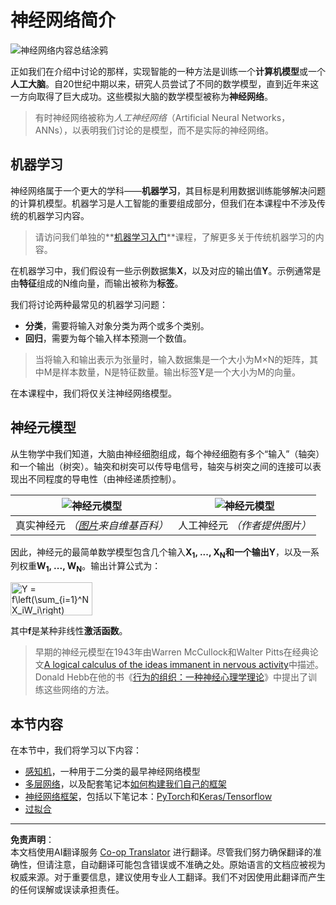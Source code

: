 <!--
CO_OP_TRANSLATOR_METADATA:
{
  "original_hash": "5abc5f7978919be90cd313f0c20e8228",
  "translation_date": "2025-09-07T14:28:35+00:00",
  "source_file": "lessons/3-NeuralNetworks/README.md",
  "language_code": "zh"
}
-->
# 神经网络简介

![神经网络内容总结涂鸦](../../../../translated_images/ai-neuralnetworks.1c687ae40bc86e834f497844866a26d3e0886650a67a4bbe29442e2f157d3b18.zh.png)

正如我们在介绍中讨论的那样，实现智能的一种方法是训练一个**计算机模型**或一个**人工大脑**。自20世纪中期以来，研究人员尝试了不同的数学模型，直到近年来这一方向取得了巨大成功。这些模拟大脑的数学模型被称为**神经网络**。

> 有时神经网络被称为*人工神经网络*（Artificial Neural Networks，ANNs），以表明我们讨论的是模型，而不是实际的神经网络。

## 机器学习

神经网络属于一个更大的学科——**机器学习**，其目标是利用数据训练能够解决问题的计算机模型。机器学习是人工智能的重要组成部分，但我们在本课程中不涉及传统的机器学习内容。

> 请访问我们单独的**[机器学习入门](http://github.com/microsoft/ml-for-beginners)**课程，了解更多关于传统机器学习的内容。

在机器学习中，我们假设有一些示例数据集**X**，以及对应的输出值**Y**。示例通常是由**特征**组成的N维向量，而输出被称为**标签**。

我们将讨论两种最常见的机器学习问题：

* **分类**，需要将输入对象分类为两个或多个类别。
* **回归**，需要为每个输入样本预测一个数值。

> 当将输入和输出表示为张量时，输入数据集是一个大小为M×N的矩阵，其中M是样本数量，N是特征数量。输出标签**Y**是一个大小为M的向量。

在本课程中，我们将仅关注神经网络模型。

## 神经元模型

从生物学中我们知道，大脑由神经细胞组成，每个神经细胞有多个“输入”（轴突）和一个输出（树突）。轴突和树突可以传导电信号，轴突与树突之间的连接可以表现出不同程度的导电性（由神经递质控制）。

![神经元模型](../../../../translated_images/synapse-wikipedia.ed20a9e4726ea1c6a3ce8fec51c0b9bec6181946dca0fe4e829bc12fa3bacf01.zh.jpg) | ![神经元模型](../../../../translated_images/artneuron.1a5daa88d20ebe6f5824ddb89fba0bdaaf49f67e8230c1afbec42909df1fc17e.zh.png)
----|----
真实神经元 *（[图片](https://en.wikipedia.org/wiki/Synapse#/media/File:SynapseSchematic_lines.svg)来自维基百科）* | 人工神经元 *（作者提供图片）*

因此，神经元的最简单数学模型包含几个输入**X<sub>1</sub>, ..., X<sub>N</sub>**和一个输出**Y**，以及一系列权重**W<sub>1</sub>, ..., W<sub>N</sub>**。输出计算公式为：

<img src="images/netout.png" alt="Y = f\left(\sum_{i=1}^N X_iW_i\right)" width="131" height="53" align="center"/>

其中**f**是某种非线性**激活函数**。

> 早期的神经元模型在1943年由Warren McCullock和Walter Pitts在经典论文[A logical calculus of the ideas immanent in nervous activity](https://www.cs.cmu.edu/~./epxing/Class/10715/reading/McCulloch.and.Pitts.pdf)中描述。Donald Hebb在他的书《[行为的组织：一种神经心理学理论](https://books.google.com/books?id=VNetYrB8EBoC)》中提出了训练这些网络的方法。

## 本节内容

在本节中，我们将学习以下内容：
* [感知机](03-Perceptron/README.md)，一种用于二分类的最早神经网络模型
* [多层网络](04-OwnFramework/README.md)，以及配套笔记本[如何构建我们自己的框架](04-OwnFramework/OwnFramework.ipynb)
* [神经网络框架](05-Frameworks/README.md)，包括以下笔记本：[PyTorch](05-Frameworks/IntroPyTorch.ipynb)和[Keras/Tensorflow](05-Frameworks/IntroKerasTF.ipynb)
* [过拟合](../../../../lessons/3-NeuralNetworks/05-Frameworks)

---

**免责声明**：  
本文档使用AI翻译服务 [Co-op Translator](https://github.com/Azure/co-op-translator) 进行翻译。尽管我们努力确保翻译的准确性，但请注意，自动翻译可能包含错误或不准确之处。原始语言的文档应被视为权威来源。对于重要信息，建议使用专业人工翻译。我们不对因使用此翻译而产生的任何误解或误读承担责任。